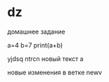 # dz
домашнее задание

a=4
b=7
print(a+b)

yjdsq ntrcn
новый    текст  а


новые изменения
в
ветке
newv